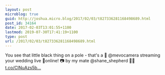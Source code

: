 ```yaml
---
layout: post
microblog: true
guid: http://joshua.micro.blog/2017/02/03/t827336281168498689.html
post_id: 34164
date: 2017-02-03T13:01:55+1100
lastmod: 2019-07-30T17:41:19+1100
type: post
url: /2017/02/03/t827336281168498689.html
---
```

You see that little black thing on a pole - that's a 🎥 @mevocamera streaming your wedding live 📱online! 📷 by my mate @shane_shepherd 🤘🏻 [t.co/ClNuAzs5b...](https://t.co/ClNuAzs5bN)
